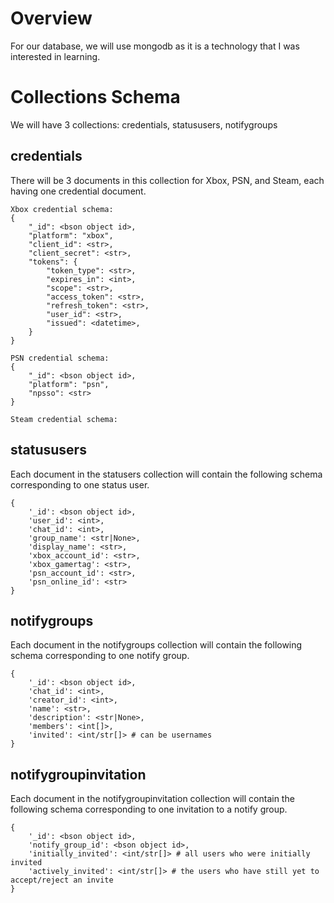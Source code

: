 # Overview
For our database, we will use mongodb as it is a technology that I was
interested in learning.

# Collections Schema
We will have 3 collections: credentials, statususers, notifygroups

## credentials

There will be 3 documents in this collection for Xbox, PSN, and Steam, each
having one credential document.
```
Xbox credential schema:
{
    "_id": <bson object id>,
    "platform": "xbox",
    "client_id": <str>,
    "client_secret": <str>,
    "tokens": {
        "token_type": <str>,
        "expires_in": <int>,
        "scope": <str>,
        "access_token": <str>,
        "refresh_token": <str>,
        "user_id": <str>,
        "issued": <datetime>,
    }
}

PSN credential schema:
{
    "_id": <bson object id>,
    "platform": "psn",
    "npsso": <str>
}

Steam credential schema:

```

## statususers

Each document in the statusers collection will contain the following schema 
corresponding to one status user.
```
{
    '_id': <bson object id>,
    'user_id': <int>,
    'chat_id': <int>,
    'group_name': <str|None>,
    'display_name': <str>,
    'xbox_account_id': <str>,
    'xbox_gamertag': <str>,
    'psn_account_id': <str>,
    'psn_online_id': <str>
}
```

## notifygroups

Each document in the notifygroups collection will contain the following schema 
corresponding to one notify group.
```
{
    '_id': <bson object id>,
    'chat_id': <int>,
    'creator_id': <int>,
    'name': <str>,
    'description': <str|None>,
    'members': <int[]>,
    'invited': <int/str[]> # can be usernames 
}
```

## notifygroupinvitation

Each document in the notifygroupinvitation collection will contain the
following schema corresponding to one invitation to a notify group.
```
{
    '_id': <bson object id>,
    'notify_group_id': <bson object id>,
    'initially_invited': <int/str[]> # all users who were initially invited
    'actively_invited': <int/str[]> # the users who have still yet to accept/reject an invite
}
```
